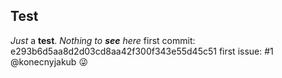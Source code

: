 ## Test
*Just* a **test**. *Nothing to **see** here*
first commit: e293b6d5aa8d2d03cd8aa42f300f343e55d45c51
first issue: #1
@konecnyjakub :stuck_out_tongue_winking_eye: